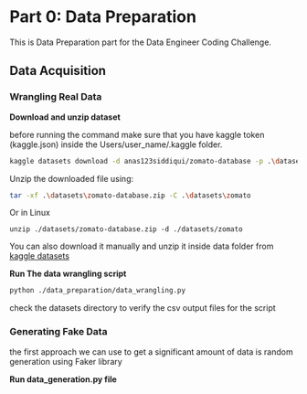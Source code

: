 # Part 0: Data Preparation

This is Data Preparation part for the Data Engineer Coding Challenge.

## Data Acquisition



### Wrangling Real Data

**Download and unzip dataset**

before running the command make sure that you have kaggle token (kaggle.json) inside the Users/user_name/.kaggle folder.
```bash
kaggle datasets download -d anas123siddiqui/zomato-database -p .\datasets\
```
Unzip the downloaded file using:
```bash
tar -xf .\datasets\zomato-database.zip -C .\datasets\zomato
```
Or in Linux
```
unzip ./datasets/zomato-database.zip -d ./datasets/zomato
```
You can also download it manually and unzip it inside data folder from [kaggle datasets](https://www.kaggle.com/datasets/anas123siddiqui/zomato-database?select=restaurant.csv)

**Run The data wrangling script**
```bash
python ./data_preparation/data_wrangling.py
```
check the datasets directory to verify the csv output files for the script

### Generating Fake Data 
the first approach we can use to get a significant amount of data is random generation using Faker library

**Run data_generation.py file**
```bash

```
